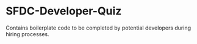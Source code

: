 # SFDC-Developer-Quiz
Contains boilerplate code to be completed by potential developers during hiring processes.
